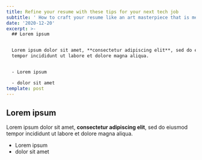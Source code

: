 ```yaml
---
title: Refine your resume with these tips for your next tech job
subtitle: ' How to craft your resume like an art masterpiece that is meant to cater to a specific audience.  '
date: '2020-12-20'
excerpt: >-
  ## Lorem ipsum


  Lorem ipsum dolor sit amet, **consectetur adipiscing elit**, sed do eiusmod
  tempor incididunt ut labore et dolore magna aliqua.


  - Lorem ipsum

  - dolor sit amet
template: post
---
```

## Lorem ipsum

Lorem ipsum dolor sit amet, **consectetur adipiscing elit**, sed do eiusmod tempor incididunt ut labore et dolore magna aliqua.

- Lorem ipsum
- dolor sit amet